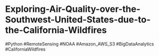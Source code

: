 # Exploring-Air-Quality-over-the-Southwest-United-States-due-to-the-California-Wildfires
#Python #RemoteSensing #NOAA #Amazon_AWS_S3 #BigDataAnalytics #CaliforniaWildfires
